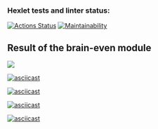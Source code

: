 ### Hexlet tests and linter status:
[![Actions Status](https://github.com/markwinboy/python-project-49/actions/workflows/hexlet-check.yml/badge.svg)](https://github.com/markwinboy/python-project-49/actions)
[![Maintainability](https://api.codeclimate.com/v1/badges/64ff6d5e82bc41fbc0f3/maintainability)](https://codeclimate.com/github/markwinboy/python-project-49/maintainability)

## Result of the brain-even module 
<a href="https://asciinema.org/a/jGzBtxi4iSB5ODHLzN9FyEfaR" target="_blank"><img src="https://asciinema.org/a/jGzBtxi4iSB5ODHLzN9FyEfaR.svg" /></a>

[![asciicast](https://asciinema.org/a/t8zpu9VSBMajzFDblGGRB6X3q.svg)](https://asciinema.org/a/t8zpu9VSBMajzFDblGGRB6X3q)

[![asciicast](https://asciinema.org/a/lRptXA3XG2aR0tlmrp1Yu5CJr.svg)](https://asciinema.org/a/lRptXA3XG2aR0tlmrp1Yu5CJr)

[![asciicast](https://asciinema.org/a/sYwE5JNOd6Crcpb77kg29HKYX.svg)](https://asciinema.org/a/sYwE5JNOd6Crcpb77kg29HKYX)

[![asciicast](https://asciinema.org/a/fKv9gto6RePJoH86I9Ud9OL5h.svg)](https://asciinema.org/a/fKv9gto6RePJoH86I9Ud9OL5h)
